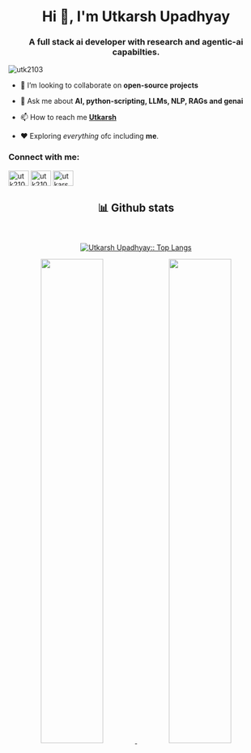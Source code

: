 <h1 align="center">Hi 👋, I'm Utkarsh Upadhyay</h1>
<h3 align="center">A full stack ai developer with research and agentic-ai capabilties.</h3>
<!-- <p align="center">
  <img src = "https://media2.giphy.com/media/QssGEmpkyEOhBCb7e1/giphy.gif?cid=ecf05e47a0n3gi1bfqntqmob8g9aid1oyj2wr3ds3mg700bl&rid=giphy.gif" width = 160px>
</p> -->

<p align="left"> <img src="https://komarev.com/ghpvc/?username=utk2103&label=Profile%20views&color=0e75b6&style=flat" alt="utk2103" /> </p>

- 👯 I’m looking to collaborate on **open-source projects**

- 💬 Ask me about **AI, python-scripting, LLMs, NLP, RAGs and genai**

- 📫 How to reach me **[Utkarsh](https://www.linkedin.com/in/utk2103)**

- ❤️ Exploring *everything* ofc including **me**. 

<h3 align="left">Connect with me:</h3>
<p align="left">
<a href="https://twitter.com/utk2103" target="blank"><img align="center" src="https://raw.githubusercontent.com/rahuldkjain/github-profile-readme-generator/master/src/images/icons/Social/twitter.svg" alt="utk2103" height="30" width="40" /></a>
<a href="https://linkedin.com/in/utk2103" target="blank"><img align="center" src="https://raw.githubusercontent.com/rahuldkjain/github-profile-readme-generator/master/src/images/icons/Social/linked-in-alt.svg" alt="utk2103" height="30" width="40" /></a>
<a href="https://instagram.com/utkarsh_k21" target="blank"><img align="center" src="https://raw.githubusercontent.com/rahuldkjain/github-profile-readme-generator/master/src/images/icons/Social/instagram.svg" alt="utkarsh_k21" height="30" width="40" /></a>
</p>
<!-- <div>
<h3 align="centre">Languages and Tools:</h3>
<div align="centre">
<p align="left"> <a href="https://getbootstrap.com" target="_blank" rel="noreferrer"> <img src="https://raw.githubusercontent.com/devicons/devicon/master/icons/bootstrap/bootstrap-plain-wordmark.svg" alt="bootstrap" width="40" height="40"/> </a> <a href="https://www.cprogramming.com/" target="_blank" rel="noreferrer"> <img src="https://raw.githubusercontent.com/devicons/devicon/master/icons/c/c-original.svg" alt="c" width="40" height="40"/> </a> <a href="https://www.w3schools.com/css/" target="_blank" rel="noreferrer"> <img src="https://raw.githubusercontent.com/devicons/devicon/master/icons/css3/css3-original-wordmark.svg" alt="css3" width="40" height="40"/> </a> <a href="https://git-scm.com/" target="_blank" rel="noreferrer"> <img src="https://www.vectorlogo.zone/logos/git-scm/git-scm-icon.svg" alt="git" width="40" height="40"/> </a> <a href="https://www.w3.org/html/" target="_blank" rel="noreferrer"> <img src="https://raw.githubusercontent.com/devicons/devicon/master/icons/html5/html5-original-wordmark.svg" alt="html5" width="40" height="40"/> </a> <a href="https://developer.mozilla.org/en-US/docs/Web/JavaScript" target="_blank" rel="noreferrer"> <img src="https://raw.githubusercontent.com/devicons/devicon/master/icons/javascript/javascript-original.svg" alt="javascript" width="40" height="40"/> </a> <a href="https://www.linux.org/" target="_blank" rel="noreferrer"> <img src="https://raw.githubusercontent.com/devicons/devicon/master/icons/linux/linux-original.svg" alt="linux" width="40" height="40"/> </a> <a href="https://nodejs.org" target="_blank" rel="noreferrer"> <img src="https://raw.githubusercontent.com/devicons/devicon/master/icons/nodejs/nodejs-original-wordmark.svg" alt="nodejs" width="40" height="40"/> </a> <a href="https://pandas.pydata.org/" target="_blank" rel="noreferrer"> <img src="https://raw.githubusercontent.com/devicons/devicon/2ae2a900d2f041da66e950e4d48052658d850630/icons/pandas/pandas-original.svg" alt="pandas" width="40" height="40"/> </a> <a href="https://www.python.org" target="_blank" rel="noreferrer"> <img src="https://raw.githubusercontent.com/devicons/devicon/master/icons/python/python-original.svg" alt="python" width="40" height="40"/> </a> <a href="https://scikit-learn.org/" target="_blank" rel="noreferrer"> <img src="https://upload.wikimedia.org/wikipedia/commons/0/05/Scikit_learn_logo_small.svg" alt="scikit_learn" width="40" height="40"/> </a> <a href="https://seaborn.pydata.org/" target="_blank" rel="noreferrer"> <img src="https://seaborn.pydata.org/_images/logo-mark-lightbg.svg" alt="seaborn" width="40" height="40"/> </a> </p></div>
</div> -->

<div>
    <h2 align="center"> 📊 Github stats </h2>
      <br/>
        <p align="center">
          <a href="https://github.com/utk2103/">
          <img src="https://github-readme-stats.vercel.app/api/top-langs/?username=utk2103&langs_count=6&theme=gruvbox&layout=compact&hide_border=true" alt="Utkarsh Upadhyay:: Top Langs" /></a>
        </p>
        <p align="center">
          <a href="https://github.com/utk2103/">
          <img width="49.5%" src="https://github-readme-stats.vercel.app/api?username=utk2103&show_icons=true&theme=gruvbox&hide_border=true" />
          <img width="49.5%" src="https://github-readme-streak-stats.herokuapp.com/?user=utk2103&theme=gruvbox&hide_border=true" />
          </a>
       </p>
     <br>
  </div> 
